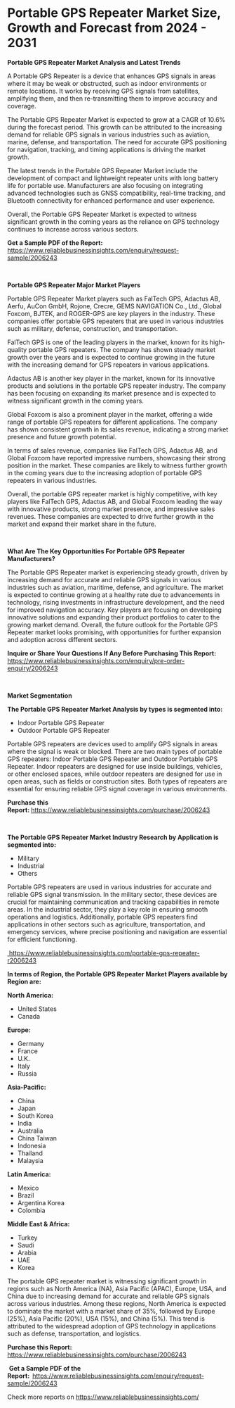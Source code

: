 <p><h1>Portable GPS Repeater Market Size, Growth and Forecast from 2024 - 2031</h1></p><p><strong>Portable GPS Repeater Market Analysis and Latest Trends</strong></p>
<p><p>A Portable GPS Repeater is a device that enhances GPS signals in areas where it may be weak or obstructed, such as indoor environments or remote locations. It works by receiving GPS signals from satellites, amplifying them, and then re-transmitting them to improve accuracy and coverage.</p><p>The Portable GPS Repeater Market is expected to grow at a CAGR of 10.6% during the forecast period. This growth can be attributed to the increasing demand for reliable GPS signals in various industries such as aviation, marine, defense, and transportation. The need for accurate GPS positioning for navigation, tracking, and timing applications is driving the market growth.</p><p>The latest trends in the Portable GPS Repeater Market include the development of compact and lightweight repeater units with long battery life for portable use. Manufacturers are also focusing on integrating advanced technologies such as GNSS compatibility, real-time tracking, and Bluetooth connectivity for enhanced performance and user experience.</p><p>Overall, the Portable GPS Repeater Market is expected to witness significant growth in the coming years as the reliance on GPS technology continues to increase across various sectors.</p></p>
<p><strong>Get a Sample PDF of the Report:&nbsp;</strong> <a href="https://www.reliablebusinessinsights.com/enquiry/request-sample/2006243">https://www.reliablebusinessinsights.com/enquiry/request-sample/2006243</a></p>
<p>&nbsp;</p>
<p><strong>Portable GPS Repeater Major Market Players</strong></p>
<p><p>Portable GPS Repeater Market players such as FalTech GPS, Adactus AB, Aerfu, AuCon GmbH, Rojone, Crecre, GEMS NAVIGATION Co., Ltd., Global Foxcom, BJTEK, and ROGER-GPS are key players in the industry. These companies offer portable GPS repeaters that are used in various industries such as military, defense, construction, and transportation.</p><p>FalTech GPS is one of the leading players in the market, known for its high-quality portable GPS repeaters. The company has shown steady market growth over the years and is expected to continue growing in the future with the increasing demand for GPS repeaters in various applications.</p><p>Adactus AB is another key player in the market, known for its innovative products and solutions in the portable GPS repeater industry. The company has been focusing on expanding its market presence and is expected to witness significant growth in the coming years.</p><p>Global Foxcom is also a prominent player in the market, offering a wide range of portable GPS repeaters for different applications. The company has shown consistent growth in its sales revenue, indicating a strong market presence and future growth potential.</p><p>In terms of sales revenue, companies like FalTech GPS, Adactus AB, and Global Foxcom have reported impressive numbers, showcasing their strong position in the market. These companies are likely to witness further growth in the coming years due to the increasing adoption of portable GPS repeaters in various industries.</p><p>Overall, the portable GPS repeater market is highly competitive, with key players like FalTech GPS, Adactus AB, and Global Foxcom leading the way with innovative products, strong market presence, and impressive sales revenues. These companies are expected to drive further growth in the market and expand their market share in the future.</p></p>
<p>&nbsp;</p>
<p><strong>What Are The Key Opportunities For Portable GPS Repeater Manufacturers?</strong></p>
<p><p>The Portable GPS Repeater market is experiencing steady growth, driven by increasing demand for accurate and reliable GPS signals in various industries such as aviation, maritime, defense, and agriculture. The market is expected to continue growing at a healthy rate due to advancements in technology, rising investments in infrastructure development, and the need for improved navigation accuracy. Key players are focusing on developing innovative solutions and expanding their product portfolios to cater to the growing market demand. Overall, the future outlook for the Portable GPS Repeater market looks promising, with opportunities for further expansion and adoption across different sectors.</p></p>
<p><strong>Inquire or Share Your Questions If Any Before Purchasing This Report:</strong> <a href="https://www.reliablebusinessinsights.com/enquiry/pre-order-enquiry/2006243">https://www.reliablebusinessinsights.com/enquiry/pre-order-enquiry/2006243</a></p>
<p>&nbsp;</p>
<p><strong>Market Segmentation</strong></p>
<p><strong>The Portable GPS Repeater Market Analysis by types is segmented into:</strong></p>
<p><ul><li>Indoor Portable GPS Repeater</li><li>Outdoor Portable GPS Repeater</li></ul></p>
<p><p>Portable GPS repeaters are devices used to amplify GPS signals in areas where the signal is weak or blocked. There are two main types of portable GPS repeaters: Indoor Portable GPS Repeater and Outdoor Portable GPS Repeater. Indoor repeaters are designed for use inside buildings, vehicles, or other enclosed spaces, while outdoor repeaters are designed for use in open areas, such as fields or construction sites. Both types of repeaters are essential for ensuring reliable GPS signal coverage in various environments.</p></p>
<p><strong>Purchase this Report:&nbsp;</strong><a href="https://www.reliablebusinessinsights.com/purchase/2006243">https://www.reliablebusinessinsights.com/purchase/2006243</a></p>
<p>&nbsp;</p>
<p><strong>The Portable GPS Repeater Market Industry Research by Application is segmented into:</strong></p>
<p><ul><li>Military</li><li>Industrial</li><li>Others</li></ul></p>
<p><p>Portable GPS repeaters are used in various industries for accurate and reliable GPS signal transmission. In the military sector, these devices are crucial for maintaining communication and tracking capabilities in remote areas. In the industrial sector, they play a key role in ensuring smooth operations and logistics. Additionally, portable GPS repeaters find applications in other sectors such as agriculture, transportation, and emergency services, where precise positioning and navigation are essential for efficient functioning.</p></p>
<p><a href="https://www.reliablebusinessinsights.com/portable-gps-repeater-r2006243">&nbsp;https://www.reliablebusinessinsights.com/portable-gps-repeater-r2006243</a></p>
<p><strong>In terms of Region, the Portable GPS Repeater Market Players available by Region are:</strong></p>
<p>
    <p> <strong> North America: </strong>
        <ul>
            <li>United States</li>
            <li>Canada</li>
        </ul>
        </p> 
    <p> <strong> Europe: </strong>
        <ul>
            <li>Germany</li>
            <li>France</li>
            <li>U.K.</li>
            <li>Italy</li>
            <li>Russia</li>
        </ul>
        </p> 
    <p> <strong> Asia-Pacific: </strong>
        <ul>
            <li>China</li>
            <li>Japan</li>
            <li>South Korea</li>
            <li>India</li>
            <li>Australia</li>
            <li>China Taiwan</li>
            <li>Indonesia</li>
            <li>Thailand</li>
            <li>Malaysia</li>
        </ul>
        </p> 
    <p> <strong> Latin America: </strong>
        <ul>
            <li>Mexico</li>
            <li>Brazil</li>
            <li>Argentina Korea</li>
            <li>Colombia</li>
        </ul>
        </p> 
    <p> <strong> Middle East & Africa: </strong>
        <ul>
            <li>Turkey</li>
            <li>Saudi</li>
            <li>Arabia</li>
            <li>UAE</li>
            <li>Korea</li>
        </ul>
    </p>
    </p>
<p><p>The portable GPS repeater market is witnessing significant growth in regions such as North America (NA), Asia Pacific (APAC), Europe, USA, and China due to increasing demand for accurate and reliable GPS signals across various industries. Among these regions, North America is expected to dominate the market with a market share of 35%, followed by Europe (25%), Asia Pacific (20%), USA (15%), and China (5%). This trend is attributed to the widespread adoption of GPS technology in applications such as defense, transportation, and logistics.</p></p>
<p><strong>Purchase this Report: </strong><a href="https://www.reliablebusinessinsights.com/purchase/2006243">https://www.reliablebusinessinsights.com/purchase/2006243</a></p>
<p>&nbsp;<strong>Get a Sample PDF of the Report:&nbsp;&nbsp;</strong><a href="https://www.reliablebusinessinsights.com/enquiry/request-sample/2006243">https://www.reliablebusinessinsights.com/enquiry/request-sample/2006243</a></p>
<p><strong></strong></p>
<p>Check more reports on <a href="https://www.reliablebusinessinsights.com/">https://www.reliablebusinessinsights.com/</a></p>
